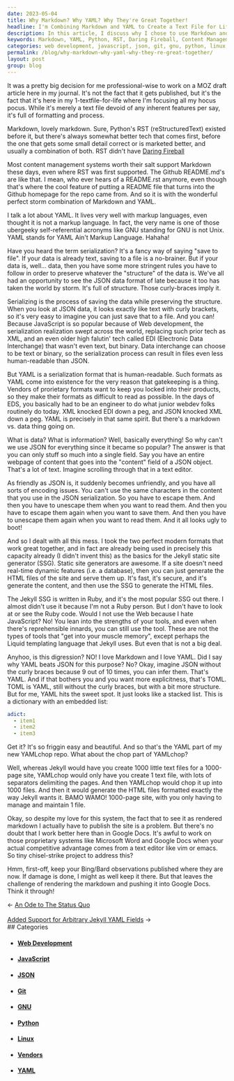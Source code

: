 ```yaml
---
date: 2023-05-04
title: Why Markdown? Why YAML? Why They're Great Together!
headline: I'm Combining Markdown and YAML to Create a Text File for Life!
description: In this article, I discuss why I chose to use Markdown and YAML together for my 1-textfile-for-life system. I explain why Markdown is popular and why YAML is a great serialization format that is human-readable. I also discuss the benefits of using a static site generator like Jekyll and how YAMLchop can help with creating a 1000-page site from 1 file. Finally, I explore how to render the markdown.
keywords: Markdown, YAML, Python, RST, Daring Fireball, Content Management Systems, Github, README.md, README.rst, Serialization, JSON, XML, EDI, Electronic Data Interchange, Binary, JavaScript, Web Development, YAML Ain't Markup Language, Structure, Curly-Braces, EDS, GNU, Unix, Gatekeeping, Proprietary Formats, Vendors, Human-Readable, JSON Data Format
categories: web development, javascript, json, git, gnu, python, linux, vendor, yaml
permalink: /blog/why-markdown-why-yaml-why-they-re-great-together/
layout: post
group: blog
---
```



It was a pretty big decision for me professional-wise to work on a MOZ draft
article here in my journal. It's not the fact that it gets published, but it's
the fact that it's here in my 1-textfile-for-life where I'm focusing all my
hocus pocus. While it's merely a text file devoid of any inherent features per
say, it's full of formatting and process.

Markdown, lovely markdown. Sure, Python's RST (reStructuredText) existed before
it, but there's always somewhat better tech that comes first, before the one
that gets some small detail correct or is marketed better, and usually a
combination of both. RST didn't have [Daring
Fireball](https://daringfireball.net/projects/markdown/)

Most content management systems worth their salt support Markdown these days,
even where RST was first supported. The Github README.md's are like that. I
mean, who ever hears of a README.rst anymore, even though that's where the cool
feature of putting a README file that turns into the Github homepage for the
repo came from. And so it is with the wonderful perfect storm combination of
Markdown and YAML.

I talk a lot about YAML. It lives very well with markup languages, even thought
it is not a markup language. In fact, the very name is one of those ubergeeky
self-referential acronyms like GNU standing for GNU is not Unix. YAML stands
for YAML Ain't Markup Language. Hahaha!

Have you heard the term serialization? It's a fancy way of saying "save to
file". If your data is already text, saving to a file is a no-brainer. But if
your data is, well... data, then you have some more stringent rules you have to
follow in order to preserve whatever the "structure" of the data is. We've all
had an opportunity to see the JSON data format of late because it too has taken
the world by storm. It's full of structure. Those curly-braces imply it.

Serializing is the process of saving the data while preserving the structure.
When you look at JSON data, it looks exactly like text with curly brackets, so
it's very easy to imagine you can just save that to a file. And you can!
Because JavaScript is so popular because of Web development, the serialization
realization swept across the world, replacing such prior tech as XML, and an
even older high falutin' tech called EDI (Electronic Data Interchange) that
wasn't even text, but binary. Data interchange can choose to be text or binary,
so the serialization process can result in files even less human-readable than
JSON.

But YAML is a serialization format that is human-readable. Such formats as YAML
come into existence for the very reason that gatekeeping is a thing. Vendors of
prorietary formats want to keep you locked into their products, so they make
their formats as difficult to read as possible. In the days of EDS, you
basically had to be an engineer to do what junior webdev folks routinely do
today. XML knocked EDI down a peg, and JSON knocked XML down a peg. YAML is
precisely in that same spirit. But there's a markdown vs. data thing going on.

What is data? What is information? Well, basically everything! So why can't we
use JSON for everything since it became so popular? The answer is that you can
only stuff so much into a single field. Say you have an entire webpage of
content that goes into the "content" field of a JSON object. That's a lot of
text. Imagine scrolling through that in a text editor. 

As friendly as JSON is, it suddenly becomes unfriendly, and you have all sorts
of encoding issues. You can't use the same characters in the content that you
use in the JSON serialization. So you have to escape them. And then you have to
unescape them when you want to read them. And then you have to escape them
again when you want to save them. And then you have to unescape them again when
you want to read them. And it all looks ugly to boot!

And so I dealt with all this mess. I took the two perfect modern formats that
work great together, and in fact are already being used in precisely this
capacity already (I didn't invent this) as the basics for the Jekyll static
site generator (SSG). Static site generators are awesome. If a site doesn't
need real-time dynamic features (i.e. a database), then you can just generate
the HTML files of the site and serve them up. It's fast, it's secure, and it's
generate the content, and then use the SSG to generate the HTML files.

The Jekyll SSG is written in Ruby, and it's the most popular SSG out there. I
almost didn't use it because I'm not a Ruby person. But I don't have to look at
or see the Ruby code. Would I not use the Web because I hate JavaScript? No!
You lean into the strengths of your tools, and even when there's reprehensible
innards, you can still use the tool. These are not the types of tools that "get
into your muscle memory", except perhaps the Liquid templating language that
Jekyll uses. But even that is not a big deal.

Anyhoo, is this digression? NO! I love Markdown and I love YAML. Did I say why
YAML beats JSON for this purpose? No? Okay, imagine JSON without the curly
braces because 9 out of 10 times, you can infer them. That's YAML. And if that
bothers you and you want more explicitness, that's TOML. TOML is YAML, still
without the curly braces, but with a bit more structure. But for me, YAML hits
the sweet spot. It just looks like a stacked list. This is a dictionary with an
embedded list:

```yaml
adict:
  - item1
  - item2
  - item3
```

Get it? It's so friggin easy and beautiful. And so that's the YAML part of my
new YAMLchop repo. What about the chop part of YAMLchop?

Well, whereas Jekyll would have you create 1000 little text files for a
1000-page site, YAMLchop would only have you create 1 text file, with lots of 
separators delimiting the pages. And then YAMLchop would chop it up into 1000
files. And then it would generate the HTML files formatted exactly the way
Jekyll wants it. BAMO WAMO! 1000-page site, with you only having to manage and
maintain 1 file.

Okay, so despite my love for this system, the fact that to see it as rendered
markdown I actually have to publish the site is a problem. But there's no doubt
that I work better here than in Google Docs. It's awful to work on those
proprietary systems like Microsoft Word and Google Docs when your actual
competitive advantage comes from a text editor like vim or emacs. So tiny
chisel-strike project to address this?

Hmm, first-off, keep your Bing/Bard observations published where they are now.
If damage is done, I might as well keep it there. But that leaves the challenge
of rendering the markdown and pushing it into Google Docs. Think it through!

<div class="arrow-links"><div class="post-nav-prev"><span class="arrow">&larr;&nbsp;</span><a href="/blog/an-ode-to-the-status-quo/">An Ode to The Status Quo</a></div> &nbsp; <div class="post-nav-next"><a href="/blog/added-support-for-arbitrary-jekyll-yaml-fields/">Added Support for Arbitrary Jekyll YAML Fields</a><span class="arrow">&nbsp;&rarr;</span></div></div>
## Categories

<ul>
<li><h4><a href='/web-development/'>Web Development</a></h4></li>
<li><h4><a href='/javascript/'>JavaScript</a></h4></li>
<li><h4><a href='/json/'>JSON</a></h4></li>
<li><h4><a href='/git/'>Git</a></h4></li>
<li><h4><a href='/gnu/'>GNU</a></h4></li>
<li><h4><a href='/python/'>Python</a></h4></li>
<li><h4><a href='/linux/'>Linux</a></h4></li>
<li><h4><a href='/vendor/'>Vendors</a></h4></li>
<li><h4><a href='/yaml/'>YAML</a></h4></li></ul>